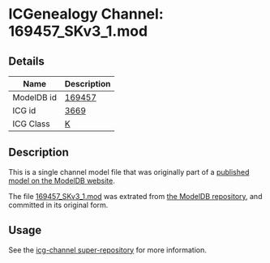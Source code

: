 # ICGenealogy Channel: 169457\_SKv3\_1.mod

## Details

Name | Description
---- | -----------
ModelDB id | [169457](http://senselab.med.yale.edu/ModelDB/ShowModel.cshtml?model=169457)
ICG id | [3669](http://icg.neurotheory.ox.ac.uk/channels/1/3669)
ICG Class | [K](http://icg.neurotheory.ox.ac.uk/channels/1)

## Description

This is a single channel model file that was originally part of a [published model on the ModelDB website](http://senselab.med.yale.edu/mModelDB/ShowModel.cshtml?model=169457).

The file [169457\_SKv3\_1.mod](169457_SKv3_1.mod) was extrated from [the ModelDB repository](http://senselab.med.yale.edu/ModelDB/ShowModel.cshtml?model=169457), and committed in its original form.

## Usage

See the [icg-channel super-repository](https://github.com/icgenealogy/icg-channels) for more information.